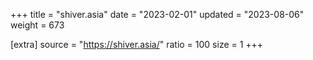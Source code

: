 +++
title = "shiver.asia"
date = "2023-02-01"
updated = "2023-08-06"
weight = 673

[extra]
source = "https://shiver.asia/"
ratio = 100
size = 1
+++
